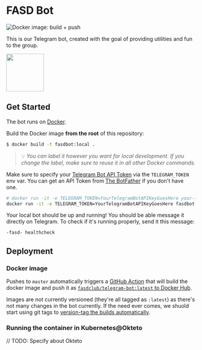 # FASD Bot

![Docker image: build + push](https://github.com/fasd-club/fasd-bot/workflows/Docker%20image%3A%20build%20+%20push/badge.svg)

This is our Telegram bot, created with the goal of providing utilities and fun to the group.

<img src="https://image.ibb.co/f24syR/3ca6c26c_e812_4e24_b3f6_bd279a2e0cd4.jpg" width="100"/>

## Get Started
The bot runs on [Docker](https://docs.docker.com/engine/install/).

Build the Docker image **from the root** of this repository:

```bash
$ docker build -t fasdbot:local .
```

> :bulb: _You can label it however you want for local development. If you change the label, make sure to reuse it in all other Docker commands._

Make sure to specify your [Telegram Bot API Token](https://core.telegram.org/bots) via the `TELEGRAM_TOKEN` env var. You can get an API Token from [The BotFather](https://t.me/botfather) if you don't have one.

```bash
# docker run -it -e TELEGRAM_TOKEN=YourTelegramBotAPIKeyGoesHere your-label:your-tag
docker run -it -e TELEGRAM_TOKEN=YourTelegramBotAPIKeyGoesHere fasdbot:local
```

Your local bot should be up and running! You should be able message it directly on Telegram. To check if it's running properly, send it this message:

```
-fasd- healthcheck
```

## Deployment

### Docker image

Pushes to `master` automatically triggers a [GitHub Action](https://github.com/fasd-club/fasd-bot/actions) that will build the docker image and push it as [`fasdclub/telegram-bot:latest` to Docker Hub](https://hub.docker.com/repository/docker/fasdclub/telegram-bot).

Images are not currently versioned (they're all tagged as `:latest`) as there's not many changes in the bot currently. If the need ever comes, we shuold start using git tags to [version-tag the builds automatically](https://docs.docker.com/ci-cd/github-actions/#push-tagged-versions-to-docker-hub).

### Running the container in Kubernetes@Okteto

// TODO: Specify about Okteto

